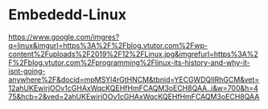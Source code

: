 # Embededd-Linux
https://www.google.com/imgres?q=linux&imgurl=https%3A%2F%2Fblog.vtutor.com%2Fwp-content%2Fuploads%2F2019%2F12%2FLinux.jpg&imgrefurl=https%3A%2F%2Fblog.vtutor.com%2Fprogramming%2Flinux-its-history-and-why-it-isnt-going-anywhere%2F&docid=mpMSYl4rGtHNCM&tbnid=YECGWDQIlRhGCM&vet=12ahUKEwirjOOv1cGHAxWqcKQEHfHmFCAQM3oECH8QAA..i&w=700&h=475&hcb=2&ved=2ahUKEwirjOOv1cGHAxWqcKQEHfHmFCAQM3oECH8QAA
